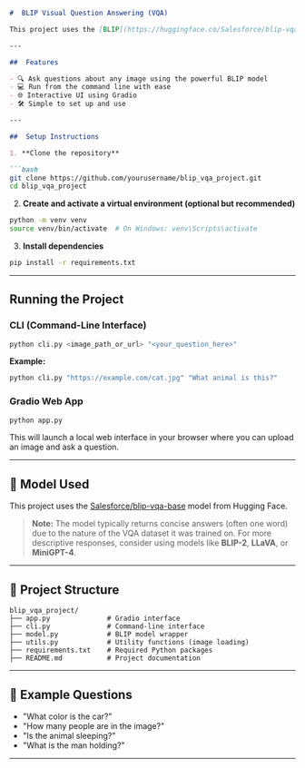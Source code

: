 

````markdown
#  BLIP Visual Question Answering (VQA)

This project uses the [BLIP](https://huggingface.co/Salesforce/blip-vqa-base) model to perform Visual Question Answering (VQA). You can ask questions about an image and receive answers either via a **command-line interface** or a **Gradio web UI**.

---

##  Features

- 🔍 Ask questions about any image using the powerful BLIP model
- 💻 Run from the command line with ease
- 🌐 Interactive UI using Gradio
- 🛠️ Simple to set up and use

---

##  Setup Instructions

1. **Clone the repository**

```bash
git clone https://github.com/yourusername/blip_vqa_project.git
cd blip_vqa_project
````

2. **Create and activate a virtual environment (optional but recommended)**

```bash
python -m venv venv
source venv/bin/activate  # On Windows: venv\Scripts\activate
```

3. **Install dependencies**

```bash
pip install -r requirements.txt
```

---

##  Running the Project

###  CLI (Command-Line Interface)

```bash
python cli.py <image_path_or_url> "<your_question_here>"
```

**Example:**

```bash
python cli.py "https://example.com/cat.jpg" "What animal is this?"
```

###  Gradio Web App

```bash
python app.py
```

This will launch a local web interface in your browser where you can upload an image and ask a question.

---

## 🧠 Model Used

This project uses the [Salesforce/blip-vqa-base](https://huggingface.co/Salesforce/blip-vqa-base) model from Hugging Face.

> **Note:** The model typically returns concise answers (often one word) due to the nature of the VQA dataset it was trained on. For more descriptive responses, consider using models like **BLIP-2**, **LLaVA**, or **MiniGPT-4**.

---

## 📁 Project Structure

```
blip_vqa_project/
├── app.py              # Gradio interface
├── cli.py              # Command-line interface
├── model.py            # BLIP model wrapper
├── utils.py            # Utility functions (image loading)
├── requirements.txt    # Required Python packages
├── README.md           # Project documentation
```

---

## 📝 Example Questions

* "What color is the car?"
* "How many people are in the image?"
* "Is the animal sleeping?"
* "What is the man holding?"

---

